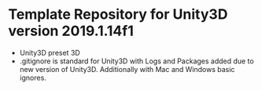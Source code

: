 # Template Repository for Unity3D version 2019.1.14f1

- Unity3D preset 3D
- .gitignore is standard for Unity3D with Logs and Packages added due to new version of Unity3D. 
  Additionally with Mac and Windows basic ignores.
